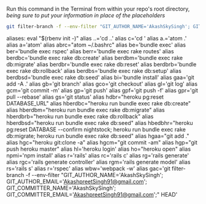 Run this command in the Terminal from within your repo's root directory,
  *being sure to put your information in place of the placeholders*

  ```bash
  git filter-branch -f --env-filter "GIT_AUTHOR_NAME='AkashSkySingh'; GIT_AUTHOR_EMAIL='AkashpreetSingh91@gmail.com'; GIT_COMMITTER_NAME='AkashSkySingh'; GIT_COMMITTER_EMAIL='AkashpreetSingh91@gmail.com';" HEAD
  ```

  aliases:
  eval "$(rbenv init -)" <!-- dont include this line -->
  alias ..='cd ..'
  alias c='cd '
  alias a.='atom .'
  alias a='atom'
  alias abrc="atom ~/.bashrc"
  alias be='bundle exec'
  alias ber='bundle exec rspec'
  alias berr='bundle exec rake routes'
  alias berdbc='bundle exec rake db:create'
  alias berdbm='bundle exec rake db:migrate'
  alias berdbr='bundle exec rake db:reset'
  alias berdbrb='bundle exec rake db:rollback'
  alias berdbs='bundle exec rake db:setup'
  alias berdbsd='bundle exec rake db:seed'
  alias bi='bundle install'
  alias gaa='git add -A .'
  alias gb='git branch'
  alias gco='git checkout'
  alias gl='git log'
  alias gcm='git commit -m'
  alias gp='git push'
  alias gpf='git push -f'
  alias gpr='git pull --rebase'
  alias gs='git status'
  alias hdbr="heroku pg:reset DATABASE_URL"
  alias hberdbc="heroku run bundle exec rake db:create"
  alias hberdbm="heroku run bundle exec rake db:migrate"
  alias hberdbrb="heroku run bundle exec rake db:rollback"
  alias hberdbsd="heroku run bundle exec rake db:seed"
  alias hbedbhr="heroku pg:reset DATABASE --confirm nightstock; heroku run bundle exec rake db:migrate; heroku run bundle exec rake db:seed"
  alias hgaa="git add ."
  alias hgc="heroku git:clone -a"
  alias hgcm="git commit -am"
  alias hgp="git push heroku master"
  alias hl='heroku login'
  alias ho="heroku open"
  alias npmi='npm install'
  alias r='rails'
  alias rc='rails c'
  alias rg='rails generate'
  alias rgc='rails generate controller'
  alias rgm='rails generate model'
  alias rs='rails s'
  alias r='rspec'
  alias wbw='webpack -w'
  alias gac='git filter-branch -f --env-filter "GIT_AUTHOR_NAME='AkashSkySingh'; GIT_AUTHOR_EMAIL='AkashpreetSingh91@gmail.com'; GIT_COMMITTER_NAME='AkashSkySingh'; GIT_COMMITTER_EMAIL='AkashpreetSingh91@gmail.com';" HEAD'

